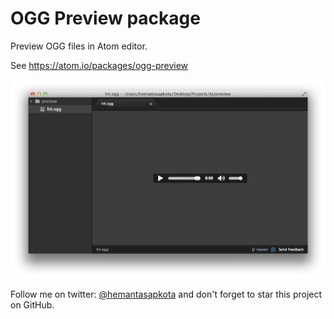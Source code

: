 # OGG Preview package

Preview OGG files in Atom editor.

See <https://atom.io/packages/ogg-preview>

![](https://raw.githubusercontent.com/hemantasapkota/ogg-preview/master/ogg-preview-atom.png)

Follow me on twitter: [@hemantasapkota](https://twitter.com/ozhemanta) and don't forget to star this project on GitHub.
